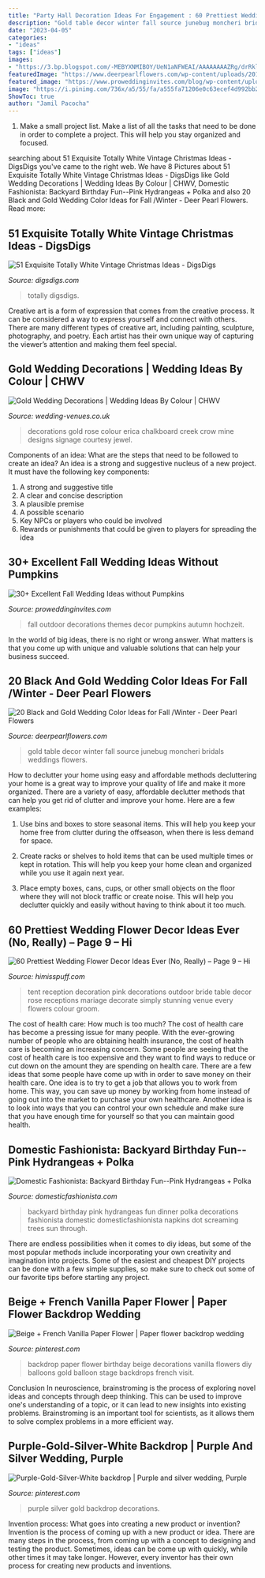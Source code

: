 ```yaml
---
title: "Party Hall Decoration Ideas For Engagement : 60 Prettiest Wedding Flower Decor Ideas Ever (no, Really) – Page 9 – Hi"
description: "Gold table decor winter fall source junebug moncheri bridals weddings flowers"
date: "2023-04-05"
categories:
- "ideas"
tags: ["ideas"]
images:
- "https://3.bp.blogspot.com/-MEBYXNMIBOY/UeN1aNFWEAI/AAAAAAAAZRg/drRkl26uKaA/s1600/Pink+Backyard+Birthday+Party-15.jpg"
featuredImage: "https://www.deerpearlflowers.com/wp-content/uploads/2017/09/black-and-gold-wedding-table-decor.jpg"
featured_image: "https://www.proweddinginvites.com/blog/wp-content/uploads/2019/12/1-60.jpg"
image: "https://i.pinimg.com/736x/a5/55/fa/a555fa71206e0c63ecef4d992bb22728.jpg"
ShowToc: true
author: "Jamil Pacocha"
---
```



1. Make a small project list. Make a list of all the tasks that need to be done in order to complete a project. This will help you stay organized and focused. 

	

		
searching about 51 Exquisite Totally White Vintage Christmas Ideas - DigsDigs you've came to the right web. We have 8 Pictures about 51 Exquisite Totally White Vintage Christmas Ideas - DigsDigs like Gold Wedding Decorations | Wedding Ideas By Colour | CHWV, Domestic Fashionista: Backyard Birthday Fun--Pink Hydrangeas + Polka and also 20 Black and Gold Wedding Color Ideas for Fall /Winter - Deer Pearl Flowers. Read more:
		
    
## 51 Exquisite Totally White Vintage Christmas Ideas - DigsDigs

<img loading=lazy src="https://www.digsdigs.com/photos/exquisite-totally-white-vintage-christmas-ideas-36.jpg" onerror="this.onerror=null;this.src='https://tse3.mm.bing.net/th?id=OIP.HdPfrKxGpmjPuvvWozWoqwHaJ4&amp;pid=15.1';" alt="51 Exquisite Totally White Vintage Christmas Ideas - DigsDigs">

_Source: digsdigs.com_

>totally digsdigs. 

	

Creative art is a form of expression that comes from the creative process. It can be considered a way to express yourself and connect with others. There are many different types of creative art, including painting, sculpture, photography, and poetry. Each artist has their own unique way of capturing the viewer’s attention and making them feel special.

    
## Gold Wedding Decorations | Wedding Ideas By Colour | CHWV

<img loading=lazy src="https://www.wedding-venues.co.uk/sites/default/files/Gold-Wedding-Decorations-erosephoto.jpg" onerror="this.onerror=null;this.src='https://tse2.mm.bing.net/th?id=OIP.6ELlkDv7pmUtMjW0aDi2pgHaLI&amp;pid=15.1';" alt="Gold Wedding Decorations | Wedding Ideas By Colour | CHWV">

_Source: wedding-venues.co.uk_

>decorations gold rose colour erica chalkboard creek crow mine designs signage courtesy jewel. 

	

Components of an idea: What are the steps that need to be followed to create an idea?
An idea is a strong and suggestive nucleus of a new project. It must have the following key components:
1. A strong and suggestive title 
2. A clear and concise description 
3. A plausible premise 
4. A possible scenario 
5. Key NPCs or players who could be involved 
6. Rewards or punishments that could be given to players for spreading the idea 

    
## 30+ Excellent Fall Wedding Ideas Without Pumpkins

<img loading=lazy src="https://www.proweddinginvites.com/blog/wp-content/uploads/2019/12/1-60.jpg" onerror="this.onerror=null;this.src='https://tse4.mm.bing.net/th?id=OIP.tdywnpC96EQEWYEKEWImPgHaMW&amp;pid=15.1';" alt="30+ Excellent Fall Wedding Ideas without Pumpkins">

_Source: proweddinginvites.com_

>fall outdoor decorations themes decor pumpkins autumn hochzeit. 

	

In the world of big ideas, there is no right or wrong answer. What matters is that you come up with unique and valuable solutions that can help your business succeed.

    
## 20 Black And Gold Wedding Color Ideas For Fall /Winter - Deer Pearl Flowers

<img loading=lazy src="https://www.deerpearlflowers.com/wp-content/uploads/2017/09/black-and-gold-wedding-table-decor.jpg" onerror="this.onerror=null;this.src='https://tse1.mm.bing.net/th?id=OIP.3SoTtBNYtVPb29e4VDj2dAHaLH&amp;pid=15.1';" alt="20 Black and Gold Wedding Color Ideas for Fall /Winter - Deer Pearl Flowers">

_Source: deerpearlflowers.com_

>gold table decor winter fall source junebug moncheri bridals weddings flowers. 

	

How to declutter your home using easy and affordable methods
decluttering your home is a great way to improve your quality of life and make it more organized. There are a variety of easy, affordable declutter methods that can help you get rid of clutter and improve your home. Here are a few examples:
1. Use bins and boxes to store seasonal items. This will help you keep your home free from clutter during the offseason, when there is less demand for space.

2. Create racks or shelves to hold items that can be used multiple times or kept in rotation. This will help you keep your home clean and organized while you use it again next year.

3. Place empty boxes, cans, cups, or other small objects on the floor where they will not block traffic or create noise. This will help you declutter quickly and easily without having to think about it too much.


    
## 60 Prettiest Wedding Flower Decor Ideas Ever (No, Really) – Page 9 – Hi

<img loading=lazy src="http://www.himisspuff.com/wp-content/uploads/2016/10/Pink-Wedding-Reception-Tent-Decoration.jpg" onerror="this.onerror=null;this.src='https://tse4.mm.bing.net/th?id=OIP.S6M4oJ_gPzcSFwFS-wFvXQHaOl&amp;pid=15.1';" alt="60 Prettiest Wedding Flower Decor Ideas Ever (No, Really) – Page 9 – Hi">

_Source: himisspuff.com_

>tent reception decoration pink decorations outdoor bride table decor rose receptions mariage decorate simply stunning venue every flowers colour groom. 

	

The cost of health care: How much is too much?
The cost of health care has become a pressing issue for many people. With the ever-growing number of people who are obtaining health insurance, the cost of health care is becoming an increasing concern. Some people are seeing that the cost of health care is too expensive and they want to find ways to reduce or cut down on the amount they are spending on health care. There are a few ideas that some people have come up with in order to save money on their health care. One idea is to try to get a job that allows you to work from home. This way, you can save up money by working from home instead of going out into the market to purchase your own healthcare. Another idea is to look into ways that you can control your own schedule and make sure that you have enough time for yourself so that you can maintain good health.

    
## Domestic Fashionista: Backyard Birthday Fun--Pink Hydrangeas + Polka

<img loading=lazy src="https://3.bp.blogspot.com/-MEBYXNMIBOY/UeN1aNFWEAI/AAAAAAAAZRg/drRkl26uKaA/s1600/Pink+Backyard+Birthday+Party-15.jpg" onerror="this.onerror=null;this.src='https://tse3.mm.bing.net/th?id=OIP.XCNnuXaq-ReGKj5ouSU1_gHaLG&amp;pid=15.1';" alt="Domestic Fashionista: Backyard Birthday Fun--Pink Hydrangeas + Polka">

_Source: domesticfashionista.com_

>backyard birthday pink hydrangeas fun dinner polka decorations fashionista domestic domesticfashionista napkins dot screaming trees sun through. 

	

There are endless possibilities when it comes to diy ideas, but some of the most popular methods include incorporating your own creativity and imagination into projects. Some of the easiest and cheapest DIY projects can be done with a few simple supplies, so make sure to check out some of our favorite tips before starting any project.

    
## Beige + French Vanilla Paper Flower | Paper Flower Backdrop Wedding

<img loading=lazy src="https://i.pinimg.com/736x/a5/55/fa/a555fa71206e0c63ecef4d992bb22728.jpg" onerror="this.onerror=null;this.src='https://tse4.mm.bing.net/th?id=OIP.yo2fgtiQNqOVHHToNoocAAHaHa&amp;pid=15.1';" alt="Beige + French Vanilla Paper Flower | Paper flower backdrop wedding">

_Source: pinterest.com_

>backdrop paper flower birthday beige decorations vanilla flowers diy balloons gold balloon stage backdrops french visit. 

	

Conclusion
In neuroscience, brainstroming is the process of exploring novel ideas and concepts through deep thinking. This can be used to improve one's understanding of a topic, or it can lead to new insights into existing problems. Brainstroming is an important tool for scientists, as it allows them to solve complex problems in a more efficient way.

    
## Purple-Gold-Silver-White Backdrop | Purple And Silver Wedding, Purple

<img loading=lazy src="https://i.pinimg.com/736x/03/4a/68/034a68b1bb58c08fbbff686cbfe3555d.jpg" onerror="this.onerror=null;this.src='https://tse3.mm.bing.net/th?id=OIP.GlMXbUz5ZWatbxkauLsLVAHaJ3&amp;pid=15.1';" alt="Purple-Gold-Silver-White backdrop | Purple and silver wedding, Purple">

_Source: pinterest.com_

>purple silver gold backdrop decorations. 

	

Invention process: What goes into creating a new product or invention?
Invention is the process of coming up with a new product or idea. There are many steps in the process, from coming up with a concept to designing and testing the product. Sometimes, ideas can be come up with quickly, while other times it may take longer. However, every inventor has their own process for creating new products and inventions.

